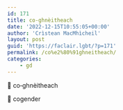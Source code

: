 ```yaml
---
id: 171
title: co‑ghnèitheach
date: '2022-12-15T10:55:05+00:00'
author: 'Crìstean MacMhìcheil'
layout: post
guid: 'https://faclair.lgbt/?p=171'
permalink: /co%e2%80%91ghneitheach/
categories:
    - gd
---
```


&#x1f3f4;&#xe0067;&#xe0062;&#xe0073;&#xe0063;&#xe0074;&#xe007f; co‑ghnèitheach

&#x1f3f4;&#xe0067;&#xe0062;&#xe0065;&#xe006e;&#xe0067;&#xe007f; cogender
